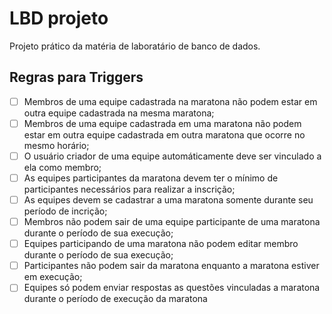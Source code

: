 # LBD projeto

Projeto prático da matéria de laboratário de banco de dados.

## Regras para Triggers

- [ ] Membros de uma equipe cadastrada na maratona não podem estar em outra equipe cadastrada na mesma maratona;
- [ ] Membros de uma equipe cadastrada em uma maratona não podem estar em outra equipe cadastrada em outra maratona que ocorre no mesmo horário;
- [ ] O usuário criador de uma equipe automáticamente deve ser vinculado a ela como membro;
- [ ] As equipes participantes da maratona devem ter o mínimo de participantes necessários para realizar a inscrição;
- [ ] As equipes devem se cadastrar a uma maratona somente durante seu período de incrição;
- [ ] Membros não podem sair de uma equipe participante de uma maratona durante o período de sua execução;
- [ ] Equipes participando de uma maratona não podem editar membro durante o período de sua execução;
- [ ] Participantes não podem sair da maratona enquanto a maratona estiver em execução;
- [ ] Equipes só podem enviar respostas as questões vinculadas a maratona durante o período de execução da maratona
